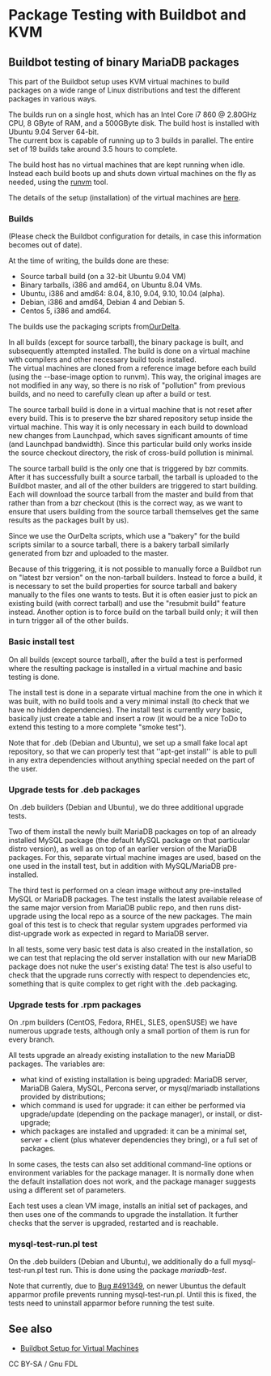 # Package Testing with Buildbot and KVM

## Buildbot testing of binary MariaDB packages

This part of the Buildbot setup uses KVM virtual machines to build packages on a wide range of Linux distributions and test the different packages in various ways.

The builds run on a single host, which has an Intel Core i7 860 @ 2.80GHz CPU, 8 GByte of RAM, and a 500GByte disk. The build host is installed with Ubuntu 9.04 Server 64-bit.\
The current box is capable of running up to 3 builds in parallel. The entire set of 19 builds take around 3.5 hours to complete.

The build host has no virtual machines that are kept running when idle. Instead each build boots up and shuts down virtual machines on the fly as needed, using the [runvm](runvm.md) tool.

The details of the setup (installation) of the virtual machines are [here](setup/).

### Builds

(Please check the Buildbot configuration for details, in case this information becomes out of date).

At the time of writing, the builds done are these:

* Source tarball build (on a 32-bit Ubuntu 9.04 VM)
* Binary tarballs, i386 and amd64, on Ubuntu 8.04 VMs.
* Ubuntu, i386 and amd64: 8.04, 8.10, 9.04, 9.10, 10.04 (alpha).
* Debian, i386 and amd64, Debian 4 and Debian 5.
* Centos 5, i386 and amd64.

The builds use the packaging scripts from[OurDelta](https://launchpad.net/ourdelta).

In all builds (except for source tarball), the binary package is built, and subsequently attempted installed. The build is done on a virtual machine with compilers and other necessary build tools installed.\
The virtual machines are cloned from a reference image before each build (using the --base-image option to runvm). This way, the original images are not modified in any way, so there is no risk of "pollution" from previous builds, and no need to carefully clean up after a build or test.

The source tarball build is done in a virtual machine that is not reset after every build. This is to preserve the bzr shared repository setup inside the virtual machine. This way it is only necessary in each build to download new changes from Launchpad, which saves significant amounts of time (and Launchpad bandwidth). Since this particular build only works inside the source checkout directory, the risk of cross-build pollution is minimal.

The source tarball build is the only one that is triggered by bzr commits. After it has successfully built a source tarball, the tarball is uploaded to the Buildbot master, and all of the other builders are triggered to start building. Each will download the source tarball from the master and build from that rather than from a bzr checkout (this is the correct way, as we want to ensure that users building from the source tarball themselves get the same results as the packages built by us).

Since we use the OurDelta scripts, which use a "bakery" for the build scripts similar to a source tarball, there is a bakery tarball similarly generated from bzr and uploaded to the master.

Because of this triggering, it is not possible to manually force a Buildbot run on "latest bzr version" on the non-tarball builders. Instead to force a build, it is necessary to set the build properties for source tarball and bakery manually to the files one wants to tests. But it is often easier just to pick an existing build (with correct tarball) and use the "resubmit build" feature instead. Another option is to force build on the tarball build only; it will then in turn trigger all of the other builds.

### Basic install test

On all builds (except source tarball), after the build a test is performed where the resulting package is installed in a virtual machine and basic testing is done.

The install test is done in a separate virtual machine from the one in which it was built, with no build tools and a very minimal install (to check that we have no hidden dependencies). The install test is currently _very_ basic, basically just create a table and insert a row (it would be a nice ToDo to extend this testing to a more complete "smoke test").

Note that for .deb (Debian and Ubuntu), we set up a small fake local apt repository, so that we can properly test that ''apt-get install'' is able to pull in any extra dependencies without anything special needed on the part of the user.

### Upgrade tests for .deb packages

On .deb builders (Debian and Ubuntu), we do three additional upgrade tests.

Two of them install the newly built MariaDB packages on top of an already installed MySQL package (the default MySQL package on that particular distro version), as well as on top of an earlier version of the MariaDB packages. For this, separate virtual machine images are used, based on the one used in the install test, but in addition with MySQL/MariaDB pre-installed.

The third test is performed on a clean image without any pre-installed MySQL or MariaDB packages. The test installs the latest available release of the same major version from MariaDB public repo, and then runs dist-upgrade using the local repo as a source of the new packages. The main goal of this test is to check that regular system upgrades performed via dist-upgrade work as expected in regard to MariaDB server.

In all tests, some very basic test data is also created in the installation, so we can test that replacing the old server installation with our new MariaDB package does not nuke the user's existing data! The test is also useful to check that the upgrade runs correctly with respect to dependencies etc, something that is quite complex to get right with the .deb packaging.

### Upgrade tests for .rpm packages

On .rpm builders (CentOS, Fedora, RHEL, SLES, openSUSE) we have numerous upgrade tests, although only a small portion of them is run for every branch.

All tests upgrade an already existing installation to the new MariaDB packages. The variables are:

* what kind of existing installation is being upgraded: MariaDB server, MariaDB Galera, MySQL, Percona server, or mysql/mariadb installations provided by distributions;
* which command is used for upgrade: it can either be performed via upgrade/update (depending on the package manager), or install, or dist-upgrade;
* which packages are installed and upgraded: it can be a minimal set, server + client (plus whatever dependencies they bring), or a full set of packages.

In some cases, the tests can also set additional command-line options or environment variables for the package manager. It is normally done when the default installation does not work, and the package manager suggests using a different set of parameters.

Each test uses a clean VM image, installs an initial set of packages, and then uses one of the commands to upgrade the installation. It further checks that the server is upgraded, restarted and is reachable.

### mysql-test-run.pl test

On the .deb builders (Debian and Ubuntu), we additionally do a full mysql-test-run.pl test run. This is done using the package _mariadb-test_.

Note that currently, due to [Bug #491349](https://bugs.launchpad.net/bugs/491349), on newer Ubuntus the default apparmor profile prevents running mysql-test-run.pl. Until this is fixed, the tests need to uninstall apparmor before running the test suite.

## See also

* [Buildbot Setup for Virtual Machines](setup/buildbot-setup-for-virtual-machines/)

CC BY-SA / Gnu FDL
